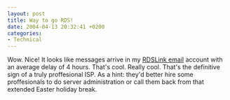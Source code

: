 ```yaml
---
layout: post
title: Way to go RDS!
date: 2004-04-13 20:32:41 +0200
categories:
- Technical
---
```

Wow. Nice! It looks like messages arrive in my <a href="http://mail.rdslink.ro">RDSLink email</a> account with an average delay of 4 hours. That's cool. Really cool. That's the definitive sign of a truly proffesional ISP. As a hint: they'd better hire some proffesionals to do server administration or call them back from that extended Easter holiday break.
